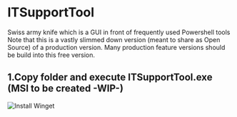 # ITSupportTool
Swiss army knife which is a GUI in front of frequently used Powershell tools
Note that this is a vastly slimmed down version (meant to share as Open Source) of a production version. Many production feature versions should be build into this free version.

1.Copy folder and execute ITSupportTool.exe (MSI to be created -WIP-)
---------------------------------------
![Install Winget](https://user-images.githubusercontent.com/43472567/173589587-7a659428-5aaa-4b47-807d-d954c04d4c6c.png)
